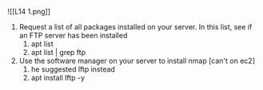 ![[L14 1.png]]

1. Request a list of all packages installed on your server.  In this list, see if an FTP server has been installed
	1. apt list
	2. apt list | grep ftp
2. Use the software manager on your server to install nmap [can't on ec2]
	1. he suggested lftp instead
	2. apt install lftp -y
